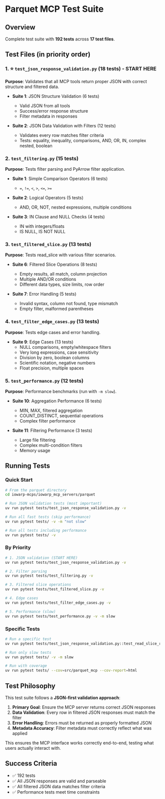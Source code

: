# Parquet MCP Test Suite

## Overview

Complete test suite with **192 tests** across **17 test files**.

## Test Files (in priority order)

### 1. ⭐ `test_json_response_validation.py` (18 tests) - START HERE
**Purpose**: Validates that all MCP tools return proper JSON with correct structure and filtered data.

- **Suite 1**: JSON Structure Validation (6 tests)
  - Valid JSON from all tools
  - Success/error response structure
  - Filter metadata in responses

- **Suite 2**: JSON Data Validation with Filters (12 tests)
  - Validates every row matches filter criteria
  - Tests: equality, inequality, comparisons, AND, OR, IN, complex nested, boolean

### 2. `test_filtering.py` (15 tests)
**Purpose**: Tests filter parsing and PyArrow filter application.

- **Suite 1**: Simple Comparison Operators (6 tests)
  - `=`, `!=`, `<`, `>`, `<=`, `>=`

- **Suite 2**: Logical Operators (5 tests)
  - AND, OR, NOT, nested expressions, multiple conditions

- **Suite 3**: IN Clause and NULL Checks (4 tests)
  - IN with integers/floats
  - IS NULL, IS NOT NULL

### 3. `test_filtered_slice.py` (13 tests)
**Purpose**: Tests read_slice with various filter scenarios.

- **Suite 6**: Filtered Slice Operations (8 tests)
  - Empty results, all match, column projection
  - Multiple AND/OR conditions
  - Different data types, size limits, row order

- **Suite 7**: Error Handling (5 tests)
  - Invalid syntax, column not found, type mismatch
  - Empty filter, malformed parentheses

### 4. `test_filter_edge_cases.py` (13 tests)
**Purpose**: Tests edge cases and error handling.

- **Suite 9**: Edge Cases (13 tests)
  - NULL comparisons, empty/whitespace filters
  - Very long expressions, case sensitivity
  - Division by zero, boolean columns
  - Scientific notation, negative numbers
  - Float precision, multiple spaces

### 5. `test_performance.py` (12 tests)
**Purpose**: Performance benchmarks (run with `-m slow`).

- **Suite 10**: Aggregation Performance (6 tests)
  - MIN, MAX, filtered aggregation
  - COUNT_DISTINCT, sequential operations
  - Complex filter performance

- **Suite 11**: Filtering Performance (3 tests)
  - Large file filtering
  - Complex multi-condition filters
  - Memory usage

## Running Tests

### Quick Start
```bash
# From the parquet directory
cd iowarp-mcps/iowarp_mcp_servers/parquet

# Run JSON validation tests (most important)
uv run pytest tests/test_json_response_validation.py -v

# Run all fast tests (skip performance)
uv run pytest tests/ -v -m "not slow"

# Run all tests including performance
uv run pytest tests/ -v
```

### By Priority
```bash
# 1. JSON validation (START HERE)
uv run pytest tests/test_json_response_validation.py -v

# 2. Filter parsing
uv run pytest tests/test_filtering.py -v

# 3. Filtered slice operations
uv run pytest tests/test_filtered_slice.py -v

# 4. Edge cases
uv run pytest tests/test_filter_edge_cases.py -v

# 5. Performance (slow)
uv run pytest tests/test_performance.py -v -m slow
```

### Specific Tests
```bash
# Run a specific test
uv run pytest tests/test_json_response_validation.py::test_read_slice_returns_valid_json -v

# Run only slow tests
uv run pytest tests/ -v -m slow

# Run with coverage
uv run pytest tests/ --cov=src/parquet_mcp --cov-report=html
```

## Test Philosophy

This test suite follows a **JSON-first validation approach**:

1. **Primary Goal**: Ensure the MCP server returns correct JSON responses
2. **Data Validation**: Every row in filtered JSON responses must match the filter
3. **Error Handling**: Errors must be returned as properly formatted JSON
4. **Metadata Accuracy**: Filter metadata must correctly reflect what was applied

This ensures the MCP interface works correctly end-to-end, testing what users actually interact with.

## Success Criteria

- ✅ 192 tests
- ✅ All JSON responses are valid and parseable
- ✅ All filtered JSON data matches filter criteria
- ✅ Performance tests meet time constraints

